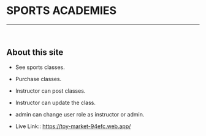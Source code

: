 # SPORTS ACADEMIES  <br>
<hr/> 

<br>

## About this site  

- See sports classes.  
- Purchase classes.  
- Instructor can post classes.
- Instructor can update the class.
- admin can change user role as instructor or admin.



- Live Link:: https://toy-market-94efc.web.app/